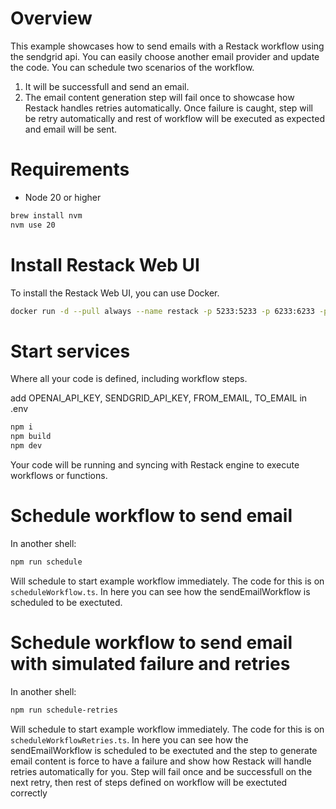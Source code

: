 # Overview

This example showcases how to send emails with a Restack workflow using the sendgrid api. You can easily choose another email provider and update the code.
You can schedule two scenarios of the workflow.

1. It will be successfull and send an email.
2. The email content generation step will fail once to showcase how Restack handles retries automatically. Once failure is caught, step will be retry automatically and rest of workflow will be executed as expected and email will be sent.

# Requirements

- Node 20 or higher

```bash
brew install nvm
nvm use 20
```

# Install Restack Web UI

To install the Restack Web UI, you can use Docker.

```bash
docker run -d --pull always --name restack -p 5233:5233 -p 6233:6233 -p 7233:7233 ghcr.io/restackio/restack:main
```

# Start services

Where all your code is defined, including workflow steps.

add OPENAI_API_KEY, SENDGRID_API_KEY, FROM_EMAIL, TO_EMAIL in .env

```bash
npm i
npm build
npm dev
```

Your code will be running and syncing with Restack engine to execute workflows or functions.

# Schedule workflow to send email

In another shell:

```bash
npm run schedule
```

Will schedule to start example workflow immediately. The code for this is on `scheduleWorkflow.ts`. In here you can see how the sendEmailWorkflow is scheduled to be exectuted.

# Schedule workflow to send email with simulated failure and retries

In another shell:

```bash
npm run schedule-retries
```

Will schedule to start example workflow immediately. The code for this is on `scheduleWorkflowRetries.ts`. In here you can see how the sendEmailWorkflow is scheduled to be exectuted and the step to generate email content is force to have a failure and show how Restack will handle retries automatically for you. Step will fail once and be successfull on the next retry, then rest of steps defined on workflow will be exectuted correctly

